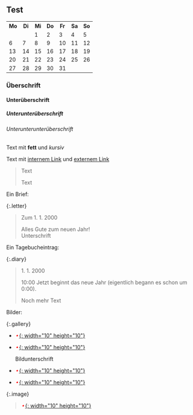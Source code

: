 ## Test

<table class="month">
<tr><th>Mo</th><th>Di</th><th>Mi</th><th>Do</th><th>Fr</th><th class="h2">Sa</th><th class="h1">So</th></tr>
<tr><td></td><td></td><td class="h1">1</td><td>2</td><td>3</td><td class="h2">4</td><td class="h1">5</td></tr>
<tr><td class="h1">6</td><td>7</td><td>8</td><td>9</td><td>10</td><td class="h2">11</td><td class="h1">12</td></tr>
<tr><td>13</td><td>14</td><td>15</td><td>16</td><td>17</td><td class="h2">18</td><td class="h1">19</td></tr>
<tr><td>20</td><td>21</td><td>22</td><td>23</td><td>24</td><td class="h2">25</td><td class="h1">26</td></tr>
<tr><td>27</td><td>28</td><td>29</td><td>30</td><td>31</td><td></td><td></td></tr>
</table>

### Überschrift

#### Unterüberschrift

##### Unterunterüberschrift

###### Unterunterunterüberschrift

Text mit **fett** und *kursiv*

Text mit [internem Link](index.md) und [externem Link](http://example.org)

> Text
>
> Text

Ein Brief:

{:.letter}
> <p class="date">Zum 1. 1. 2000</p>
>
> Alles Gute zum neuen Jahr!<br>
> Unterschrift

Ein Tagebucheintrag:

{:.diary}
> <p class="date">1. 1. 2000</p>
>
> <time class="time"><span>10</span><span>:</span><span>00</span></time> Jetzt beginnt das neue Jahr (eigentlich begann es schon um <time class="time"><span>0</span><span>:</span><span>00</span></time>).
>
> Noch mehr Text

Bilder:

{:.gallery}
* [![Bild](files/test.png){: width="10" height="10"}](files/test.png)
* [![Bild](files/test.png){: width="10" height="10"}](files/test.png)

  Bildunterschrift
* [![Bild](files/test.png){: width="10" height="10"}](files/test.png)
* [![Bild](files/test.png){: width="10" height="10"}](files/test.png)

{:.image}
> [![Bild](files/test.png){: width="10" height="10"}](files/test.png)
